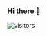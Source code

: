 ### Hi there 👋  
![visitors](https://visitor-badge.laobi.icu/badge?page_id=leverglowh)

<!--START_SECTION:waka-->
<!--END_SECTION:waka-->
